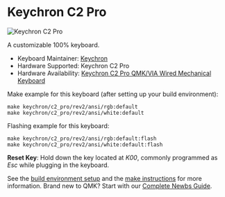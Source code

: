 # Keychron C2 Pro

![Keychron C2 Pro](https://i.imgur.com/BQE1tFO.jpg)

A customizable 100% keyboard.

* Keyboard Maintainer: [Keychron](https://github.com/keychron)
* Hardware Supported: Keychron C2 Pro
* Hardware Availability: [Keychron C2 Pro QMK/VIA Wired Mechanical Keyboard](https://www.keychron.com/products/keychron-c2-pro-qmk-via-wired-mechanical-keyboard)

Make example for this keyboard (after setting up your build environment):

    make keychron/c2_pro/rev2/ansi/rgb:default
    make keychron/c2_pro/rev2/ansi/white:default

Flashing example for this keyboard:

    make keychron/c2_pro/rev2/ansi/rgb:default:flash
    make keychron/c2_pro/rev2/ansi/white:default:flash

**Reset Key**: Hold down the key located at *K00*, commonly programmed as *Esc* while plugging in the keyboard.

See the [build environment setup](https://docs.qmk.fm/#/getting_started_build_tools) and the [make instructions](https://docs.qmk.fm/#/getting_started_make_guide) for more information. Brand new to QMK? Start with our [Complete Newbs Guide](https://docs.qmk.fm/#/newbs).
